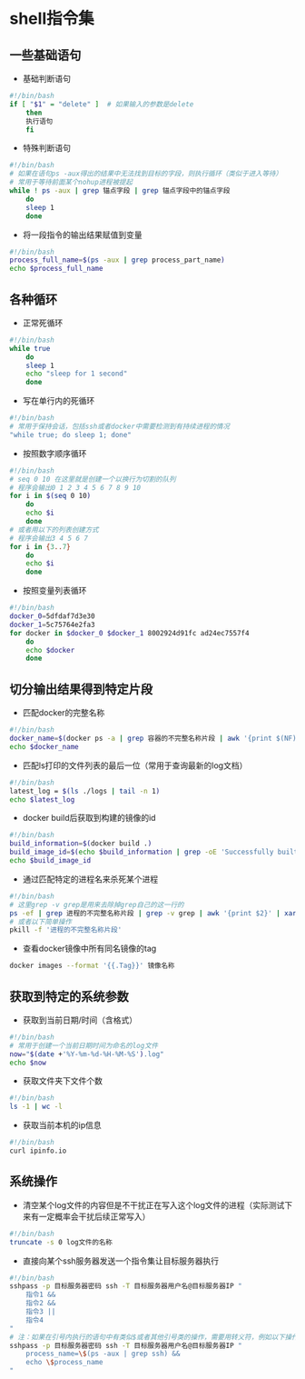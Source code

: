 # shell指令集

## 一些基础语句
* 基础判断语句
```bash
#!/bin/bash
if [ "$1" = "delete" ]  # 如果输入的参数是delete
    then
    执行语句
    fi
```
* 特殊判断语句
```bash
#!/bin/bash
# 如果在语句ps -aux得出的结果中无法找到目标的字段，则执行循环（类似于进入等待）
# 常用于等待前面某个nohup进程被提起
while ! ps -aux | grep 锚点字段 | grep 锚点字段中的锚点字段
    do 
    sleep 1
    done
```
* 将一段指令的输出结果赋值到变量
```bash
#!/bin/bash
process_full_name=$(ps -aux | grep process_part_name)
echo $process_full_name
```

## 各种循环
* 正常死循环
```bash
#!/bin/bash
while true
    do
    sleep 1
    echo "sleep for 1 second"
    done
```
* 写在单行内的死循环
```bash
#!/bin/bash
# 常用于保持会话，包括ssh或者docker中需要检测到有持续进程的情况
"while true; do sleep 1; done"
```
* 按照数字顺序循环
```bash
#!/bin/bash
# seq 0 10 在这里就是创建一个以换行为切割的队列
# 程序会输出0 1 2 3 4 5 6 7 8 9 10
for i in $(seq 0 10)
    do
    echo $i
    done
# 或者用以下的列表创建方式
# 程序会输出3 4 5 6 7
for i in {3..7}
    do
    echo $i
    done
```
* 按照变量列表循环
```bash
#!/bin/bash
docker_0=5dfdaf7d3e30
docker_1=5c75764e2fa3
for docker in $docker_0 $docker_1 8002924d91fc ad24ec7557f4
    do
    echo $docker
    done
```

## 切分输出结果得到特定片段
* 匹配docker的完整名称
```bash
#!/bin/bash
docker_name=$(docker ps -a | grep 容器的不完整名称片段 | awk '{print $(NF)}' | tr -d '\r')
echo $docker_name
```
* 匹配ls打印的文件列表的最后一位（常用于查询最新的log文档）
```bash
#!/bin/bash
latest_log = $(ls ./logs | tail -n 1)
echo $latest_log
```
* docker build后获取到构建的镜像的id
```bash
#!/bin/bash
build_information=$(docker build .)
build_image_id=$(echo $build_information | grep -oE 'Successfully built [[:alnum:]]{12}' | awk '{print $NF}')
echo $build_image_id
```
* 通过匹配特定的进程名来杀死某个进程
```bash
#!/bin/bash
# 这里grep -v grep是用来去除掉grep自己的这一行的
ps -ef | grep 进程的不完整名称片段 | grep -v grep | awk '{print $2}' | xargs kill
# 或者以下简单操作
pkill -f '进程的不完整名称片段'
```
* 查看docker镜像中所有同名镜像的tag
```bash
docker images --format '{{.Tag}}' 镜像名称
```

## 获取到特定的系统参数
* 获取到当前日期/时间（含格式）
```bash
#!/bin/bash
# 常用于创建一个当前日期时间为命名的log文件
now="$(date +'%Y-%m-%d-%H-%M-%S').log"
echo $now
```
* 获取文件夹下文件个数
```bash
#!/bin/bash
ls -1 | wc -l
```
* 获取当前本机的ip信息
```bash
#!/bin/bash
curl ipinfo.io
```

## 系统操作
* 清空某个log文件的内容但是不干扰正在写入这个log文件的进程（实际测试下来有一定概率会干扰后续正常写入）
```bash
#!/bin/bash
truncate -s 0 log文件的名称
```
* 直接向某个ssh服务器发送一个指令集让目标服务器执行
```bash
#!/bin/bash
sshpass -p 目标服务器密码 ssh -T 目标服务器用户名@目标服务器IP "
    指令1 &&
    指令2 &&
    指令3 ||
    指令4
"
# 注：如果在引号内执行的语句中有类似$或者其他引号类的操作，需要用转义符，例如以下操作
sshpass -p 目标服务器密码 ssh -T 目标服务器用户名@目标服务器IP "
    process_name=\$(ps -aux | grep ssh) &&
    echo \$process_name
"
```







